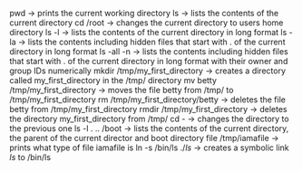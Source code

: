 pwd -> prints the current working directory
ls -> lists the contents of the current directory
cd /root -> changes the current directory to users home directory
ls -l -> lists the contents of the current directory in long format
ls -la -> lists the contents including hidden files that start with . of the current directory in long format
ls -all -n -> lists the contents including hidden files that start with . of the current directory in long format with their owner and group IDs numerically
mkdir /tmp/my_first_directory -> creates a directory called my_first_directory in the /tmp/ directory
mv betty /tmp/my_first_directory -> moves the file betty from /tmp/ to /tmp/my_first_directory
rm /tmp/my_first_directory/betty -> deletes the file betty from /tmp/my_first_directory
rmdir /tmp/my_first_directory -> deletes the directory my_first_directory from /tmp/
cd - -> changes the directory to the previous one
ls -l . .. /boot -> lists the contents of the current directory, the parent of the current director and boot directory
file /tmp/iamafile -> prints what type of file iamafile is
ln -s /bin/ls ./_ls_ -> creates a symbolic link _ls_ to /bin/ls   
